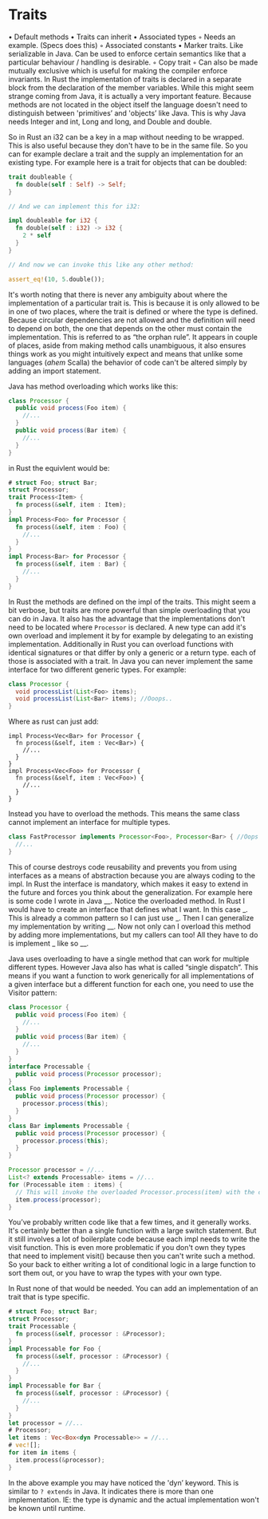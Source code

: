 # Traits
  • Default methods
  • Traits can inherit
  • Associated types
    ◦ Needs an example. (Specs does this)
    ◦ Associated constants
  • Marker traits. Like serializable in Java. Can be used to enforce certain semantics like that a particular behaviour / handling is desirable. 
    ◦ Copy trait
    ◦ Can also be made mutually exclusive which is useful for making the compiler enforce invariants. 
In Rust the implementation of traits is declared in a separate block from the declaration of the member variables. While this might seem strange coming from Java, it is actually a very important feature. Because methods are not located in the object itself the language doesn't need to distinguish between 'primitives’ and 'objects’ like Java. This is why Java needs Integer and int, Long and long, and Double and double. 

So in Rust an i32 can be a key in a map without needing to be wrapped. This is also useful because they don't have to be in the same file. So you can for example declare a trait and the supply an implementation for an existing type. For example here is a trait for objects that can be doubled:
```rust
trait doubleable {
  fn double(self : Self) -> Self;
}

// And we can implement this for i32:

impl doubleable for i32 {
  fn double(self : i32) -> i32 {
    2 * self
  }
}

// And now we can invoke this like any other method:

assert_eq!(10, 5.double());
```
It's worth noting that there is never any ambiguity about where the implementation of a particular trait is. This is because it is only allowed to be in one of two places, where the trait is defined or where the type is defined. Because circular dependencies are not allowed and the definition will need to depend on both, the one that depends on the other must contain the implementation. This is referred to as “the orphan rule”. It appears in couple of places, aside from making method calls unambiguous, it also ensures things work as you might intuitively expect and means that unlike some languages (*ahem* Scalla) the behavior of code can't be altered simply by adding an import statement.


Java has method overloading which works like this:
```java
class Processor {
  public void process(Foo item) {
    //...
  }
  public void process(Bar item) {
    //...
  }
}
```
in Rust the equivlent would be:
```rust
# struct Foo; struct Bar;
struct Processor;
trait Process<Item> {
  fn process(&self, item : Item);  
}
impl Process<Foo> for Processor {
  fn process(&self, item : Foo) {
    //...
  }
}
impl Process<Bar> for Processor {
  fn process(&self, item : Bar) {
    //...
  }
}
```
In Rust the methods are defined on the impl of the traits. This might seem a bit verbose, but traits are more powerful than simple overloading that you can do in Java. It also has the advantage that the implementations don't need to be located where `Processor` is declared. A new type can add it's own overload and implement it by for example by delegating to an existing implementation. Additionally in Rust you can overload functions with identical signatures or that differ by only a generic or a return type. each of those is associated with a trait. In Java you can never implement the same interface for two different generic types. For example:
```java
class Processor {
  void processList(List<Foo> items);
  void processList(List<Bar> items); //Ooops..
}
```
Where as rust can just add:
```rust,ignore
impl Process<Vec<Bar> for Processor {
  fn process(&self, item : Vec<Bar>) {
    //...
  }
}
impl Process<Vec<Foo> for Processor {
  fn process(&self, item : Vec<Foo>) {
    //...
  }
}
```
Instead you have to overload the methods. This means the same class cannot implement an interface for multiple types.
```java
class FastProcessor implements Processor<Foo>, Processor<Bar> { //Oops not allowed...
  //...
}
```
This of course destroys code reusability and prevents you from using interfaces as a means of abstraction because you are always coding to the impl. In Rust the interface is mandatory, which makes it easy to extend in the future and forces you think about the generalization. For example here is some code I wrote in Java __. Notice the overloaded method. In Rust I would have to create an interface that defines what I want. In this case _. This is already a common pattern so I can just use _. Then I can generalize my implementation by writing __. Now not only can I overload this method by adding more implementations, but my callers can too! All they have to do is implement _ like so __.


Java uses overloading to have a single method that can work for multiple different types. However Java also has what is called “single dispatch”. This means if you want a function to work generically for all implementations of a given interface but a different function for each one, you need to use the Visitor pattern:
```java
class Processor {
  public void process(Foo item) {
    //...
  }
  public void process(Bar item) {
    //...
  }
}
interface Processable {
  public void process(Processor processor);
}
class Foo implements Processable {
  public void process(Processor processor) {
    processor.process(this);
  }
}
class Bar implements Processable {
  public void process(Processor processor) {
    processor.process(this);
  }
}

Processor processor = //...
List<? extends Processable> items = //...
for (Processable item : items) {
  // This will invoke the overloaded Processor.process(item) with the correct type.
  item.process(processor); 
}
```
You’ve probably written code like that a few times, and it generally works. It's certainly better than a single function with a large switch statement. But it still involves a lot of boilerplate code because each impl needs to write the visit function.
This is even more problematic if you don't own they types that need to implement visit() because then you can't write such a method. So your back to either writing a lot of conditional logic in a large function to sort them out, or you have to wrap the types with your own type.

In Rust none of that would be needed. You can add an implementation of an trait that is type specific. 
```rust
# struct Foo; struct Bar;
struct Processor;
trait Processable {
  fn process(&self, processor : &Processor);  
}
impl Processable for Foo {
  fn process(&self, processor : &Processor) {
    //...
  }
}
impl Processable for Bar {
  fn process(&self, processor : &Processor) {
    //...
  }
}
let processor = //...
# Processor;
let items : Vec<Box<dyn Processable>> = //...
# vec![];
for item in items {
  item.process(&processor);
}
```
In the above example you may have noticed the 'dyn’ keyword. This is similar to `? extends` in Java. It indicates there is more than one implementation. IE: the type is dynamic and the actual implementation won't be known until runtime.